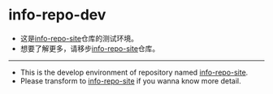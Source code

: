# info-repo-dev

* 这是[info-repo-site](https://github.com/quinlan-l/info-repo-site)仓库的测试环境。
* 想要了解更多，请移步[info-repo-site](https://github.com/quinlan-l/info-repo-site)仓库。

---

* This is the develop environment of repository named [info-repo-site](https://github.com/quinlan-l/info-repo-site).
* Please transform to [info-repo-site](https://github.com/quinlan-l/info-repo-site) if you wanna know more detail.
